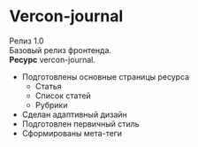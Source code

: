 # Vercon-journal

Релиз 1.0
<br>
Базовый релиз фронтенда.
<br>
 **Ресурс** vercon-journal.
 <br>
 - Подготовлены основные страницы ресурса
   - Статья
   - Список статей
   - Рубрики
 - Сделан адаптивный дизайн
 - Подготовлен первичный стиль
 - Сформированы мета-теги
